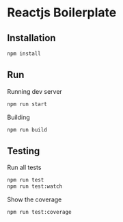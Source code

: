 # Reactjs Boilerplate

## Installation
```sh
npm install
```

## Run
Running dev server
```sh
npm run start
```
Building
```sh
npm run build
```

## Testing

Run all tests
```sh
npm run test
npm run test:watch
```

Show the coverage
```sh
npm run test:coverage
```